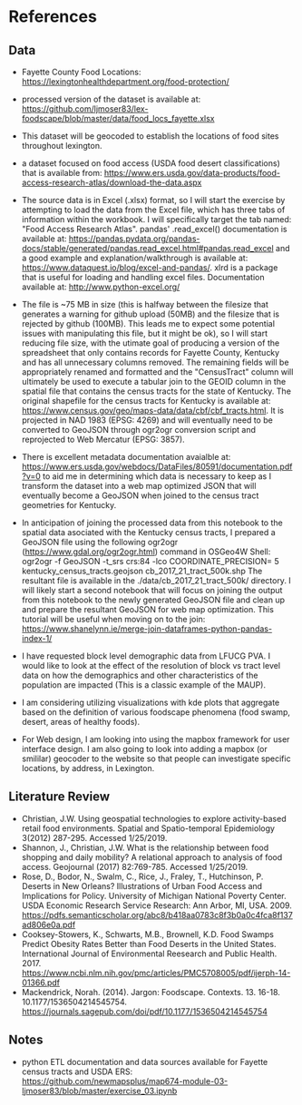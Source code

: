 # References

## Data
* Fayette County Food Locations: https://lexingtonhealthdepartment.org/food-protection/ 

* processed version of the dataset is available at: https://github.com/ljmoser83/lex-foodscape/blob/master/data/food_locs_fayette.xlsx

* This dataset will be geocoded to establish the locations of food sites throughout lexington.

* a dataset focused on food access (USDA food desert classifications) that is available from: https://www.ers.usda.gov/data-products/food-access-research-atlas/download-the-data.aspx

* The source data is in Excel (.xlsx) format, so I will start the exercise by attempting to load the data from the Excel file, which has three tabs of information within the workbook. I will specifically target the tab named: "Food Access Research Atlas". pandas' .read_excel() documentation is available at: https://pandas.pydata.org/pandas-docs/stable/generated/pandas.read_excel.html#pandas.read_excel and a good example and explanation/walkthrough is available at: https://www.dataquest.io/blog/excel-and-pandas/. xlrd is a package that is useful for loading and handling excel files. Documentation available at: http://www.python-excel.org/

* The file is ~75 MB in size (this is halfway between the filesize that generates a warning for github upload (50MB) and the filesize that is rejected by github (100MB). This leads me to expect some potential issues with manipulating this file, but it might be ok), so I will start reducing file size, with the utimate goal of producing a version of the spreadsheet that only contains records for Fayette County, Kentucky and has all unnecessary columns removed. The remaining fields will be appropriately renamed and formatted and the "CensusTract" column will ultimately be used to execute a tabular join to the GEOID column in the spatial file that contains the census tracts for the state of Kentucky. The original shapefile for the census tracts for Kentucky is available at: https://www.census.gov/geo/maps-data/data/cbf/cbf_tracts.html. It is projected in NAD 1983 (EPSG: 4269) and will eventually need to be converted to GeoJSON through ogr2ogr conversion script and reprojected to Web Mercatur (EPSG: 3857).

* There is excellent metadata documentation avaialble at: https://www.ers.usda.gov/webdocs/DataFiles/80591/documentation.pdf?v=0 to aid me in determining which data is necessary to keep as I transform the dataset into a web map optimized JSON that will eventually become a GeoJSON when joined to the census tract geometries for Kentucky.

* In anticipation of joining the processed data from this notebook to the spatial data asociated with the Kentucky census tracts, I prepared a GeoJSON file using the following ogr2ogr (https://www.gdal.org/ogr2ogr.html) command in OSGeo4W Shell: ogr2ogr -f GeoJSON -t_srs crs:84 -lco COORDINATE_PRECISION= 5 kentucky_census_tracts.geojson cb_2017_21_tract_500k.shp The resultant file is available in the ./data/cb_2017_21_tract_500k/ directory. I will likely start a second notebook that will focus on joining the output from this notebook to the newly generated GeoJSON file and clean up and prepare the resultant GeoJSON for web map optimization. This tutorial will be useful when moving on to the join: https://www.shanelynn.ie/merge-join-dataframes-python-pandas-index-1/

* I have requested block level demographic data from LFUCG PVA. I would like to look at the effect of the resolution of block vs tract level data on how the demographics and other characteristics of the population are impacted (This is a classic example of the MAUP).

* I am considering utilizing visualizations with kde plots that aggregate based on the definition of various foodscape phenomena (food swamp, desert, areas of healthy foods).

* For Web design, I am looking into using the mapbox framework for user interface design. I am also going to look into adding a mapbox (or smililar) geocoder to the website so that people can investigate specific locations, by address, in Lexington.

## Literature Review
* Christian, J.W. Using geospatial technologies to explore activity-based retail food environments. Spatial and Spatio-temporal Epidemiology 3(2012) 287-295. Accessed 1/25/2019.
* Shannon, J., Christian, J.W. What is the relationship between food shopping and daily mobility? A relational approach to analysis of food access. Geojournal (2017) 82:769-785. Accessed 1/25/2019.
* Rose, D., Bodor, N., Swalm, C., Rice, J., Fraley, T., Hutchinson, P. Deserts in New Orleans? Illustrations of Urban Food Access and Implications for Policy. University of Michigan National Poverty Center. USDA Economic Research Service Research: Ann Arbor, MI, USA. 2009. https://pdfs.semanticscholar.org/abc8/b418aa0783c8f3b0a0c4fca8f137ad806e0a.pdf
* Cooksey-Stowers, K., Schwarts, M.B., Brownell, K.D. Food Swamps Predict Obesity Rates Better than Food Deserts in the United States. International Journal of Environmental Reesearch and Public Health. 2017. https://www.ncbi.nlm.nih.gov/pmc/articles/PMC5708005/pdf/ijerph-14-01366.pdf 
* Mackendrick, Norah. (2014). Jargon: Foodscape. Contexts. 13. 16-18. 10.1177/1536504214545754. https://journals.sagepub.com/doi/pdf/10.1177/1536504214545754 

## Notes
* python ETL documentation and data sources available for Fayette census tracts and USDA ERS: https://github.com/newmapsplus/map674-module-03-ljmoser83/blob/master/exercise_03.ipynb


